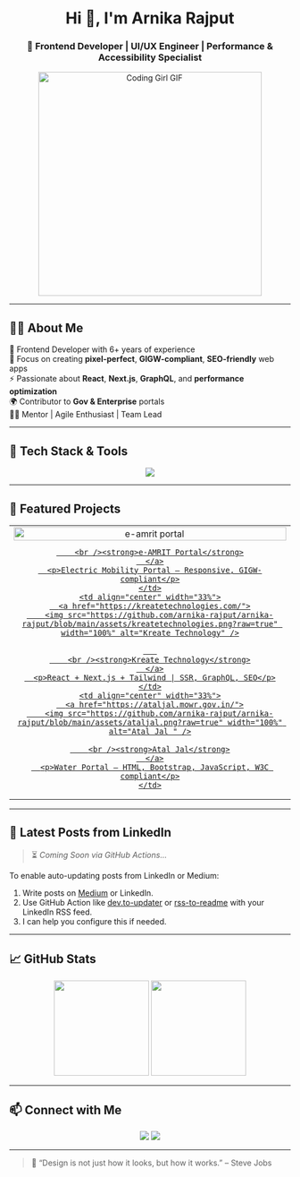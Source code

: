 <h1 align="center">Hi 👋, I'm Arnika Rajput</h1>
<h3 align="center">🚀 Frontend Developer | UI/UX Engineer | Performance & Accessibility Specialist</h3>

<p align="center">
  <img src="https://media.giphy.com/media/qgQUggAC3Pfv687qPC/giphy.gif" width="400" alt="Coding Girl GIF" />
</p>

---

## 👩‍💻 About Me

🎯 Frontend Developer with 6+ years of experience  
🎨 Focus on creating **pixel-perfect**, **GIGW-compliant**, **SEO-friendly** web apps  
⚡ Passionate about **React**, **Next.js**, **GraphQL**, and **performance optimization**  
🌍 Contributor to **Gov & Enterprise** portals  
👩‍🏫 Mentor | Agile Enthusiast | Team Lead

---

## 🔧 Tech Stack & Tools

<p align="center">
  <img src="https://skillicons.dev/icons?i=html,css,js,ts,react,nextjs,angular,jquery,tailwind,bootstrap,graphql,git,postman,github,vscode" />
</p>

---

## 🌟 Featured Projects

<table>
  <tr>
    <td align="center" width="33%">
      <a href="https://e-amrit.niti.gov.in/">
         <img src="https://github.com/arnika-rajput/arnika-rajput/blob/main/assets/emarit-web.png?raw=true" width="100%" alt="e-amrit portal" />
       
        <br /><strong>e-AMRIT Portal</strong>
      </a>
      <p>Electric Mobility Portal — Responsive, GIGW-compliant</p>
    </td>
    <td align="center" width="33%">
      <a href="https://kreatetechnologies.com/">
        <img src="https://github.com/arnika-rajput/arnika-rajput/blob/main/assets/kreatetechnologies.png?raw=true" width="100%" alt="Kreate Technology" />

       
        <br /><strong>Kreate Technology</strong>
      </a>
      <p>React + Next.js + Tailwind | SSR, GraphQL, SEO</p>
    </td>
    <td align="center" width="33%">
      <a href="https://ataljal.mowr.gov.in/">
        <img src="https://github.com/arnika-rajput/arnika-rajput/blob/main/assets/ataljal.png?raw=true" width="100%" alt="Atal Jal " />

        <br /><strong>Atal Jal</strong>
      </a>
      <p>Water Portal — HTML, Bootstrap, JavaScript, W3C compliant</p>
    </td>
  </tr>
</table>

---

## 📰 Latest Posts from LinkedIn

> ⏳ *Coming Soon via GitHub Actions...*

To enable auto-updating posts from LinkedIn or Medium:

1. Write posts on [Medium](https://medium.com/) or LinkedIn.
2. Use GitHub Action like [dev.to-updater](https://github.com/gautamkrishnar/blog-post-workflow) or [rss-to-readme](https://github.com/marketplace/actions/rss-to-readme) with your LinkedIn RSS feed.
3. I can help you configure this if needed.

---

## 📈 GitHub Stats

<p align="center">
  <img src="https://github-readme-stats.vercel.app/api?username=arnika-rajput&show_icons=true&theme=tokyonight" height="170" />
  <img src="https://github-readme-streak-stats.herokuapp.com/?user=arnika-rajput&theme=tokyonight" height="170" />
</p>

---

## 📫 Connect with Me

<p align="center">
  <a href="mailto:arnikarajput1996@gmail.com"><img src="https://img.shields.io/badge/-Gmail-D14836?style=flat&logo=gmail&logoColor=white" /></a>
  <a href="https://www.linkedin.com/in/arnikaa-rajput-b6249123a/"><img src="https://img.shields.io/badge/-LinkedIn-0077B5?style=flat&logo=linkedin&logoColor=white" /></a>
</p>

---

> 🌈 “Design is not just how it looks, but how it works.” – Steve Jobs
